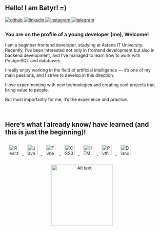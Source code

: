 ## Hello! I am Batyr! =)

<a href="https://github.com/SielunSankari" target="_blank">
  <img src="https://img.shields.io/badge/github-%23A020F0.svg?&style=for-the-badge&logo=github&logoColor=white" alt="github" style="margin-bottom: 6px;" />
</a>
<a href="https://linkedin.com/in/sielunsankari" target="_blank">
  <img src="https://img.shields.io/badge/linkedin-%23A020F0.svg?&style=for-the-badge&logo=linkedin&logoColor=white" alt="linkedin" style="margin-bottom: 6px;" />
</a>
<a href="https://instagram.com/sielunsankari" target="_blank">
  <img src="https://img.shields.io/badge/instagram-%23A020F0.svg?&style=for-the-badge&logo=instagram&logoColor=white" alt="instagram" style="margin-bottom: 6px;" />
</a>
<a href="https://t.me/sielunsankari" target="_blank">
  <img src="https://img.shields.io/badge/telegram-%23A020F0.svg?&style=for-the-badge&logo=telegram&logoColor=white" alt="telegram" style="margin-bottom: 6px;" />
</a>


### You are on the profile of a young developer (me), Welcome!

I am a beginner frontend developer, studying at Astana IT University. Recently, I’ve been interested not only in frontend development but also in backend development, and I’ve managed to learn how to work with PostgreSQL and databases.

I really enjoy working in the field of artificial intelligence — it’s one of my main passions, and I strive to develop in this direction.

I love experimenting with new technologies and creating cool projects that bring value to people.

But most importantly for me, it’s the experience and practice.

<br/>

## Here’s what I already know/ have learned (and this is just the beginning)!
<div align="left">  
<a href="https://reactjs.org/" target="_blank">
  <img 
    style="margin: 12px" 
    src="https://profilinator.rishav.dev/skills-assets/react-original-wordmark.svg" 
    alt="React" 
    height="33" 
  />
</a>
<a href="https://www.javascript.com/" target="_blank">
  <img 
    style="margin: 12px" 
    src="https://profilinator.rishav.dev/skills-assets/javascript-original.svg" 
    alt="JavaScript" 
    height="33" 
  />
</a>

<a href="https://www.typescriptlang.org/" target="_blank">
  <img 
    style="margin: 12px" 
    src="https://profilinator.rishav.dev/skills-assets/typescript-original.svg" 
    alt="TypeScript" 
    height="33" 
  />
</a>

<a href="https://www.w3schools.com/css/" target="_blank">
  <img 
    style="margin: 12px" 
    src="https://profilinator.rishav.dev/skills-assets/css3-original-wordmark.svg" 
    alt="CSS3" 
    height="33" 
  />
</a>

<a href="https://en.wikipedia.org/wiki/HTML5" target="_blank">
  <img 
    style="margin: 12px" 
    src="https://profilinator.rishav.dev/skills-assets/html5-original-wordmark.svg" 
    alt="HTML5" 
    height="33" 
  />
</a>

<a href="https://www.python.org/" target="_blank">
  <img 
    style="margin: 12px" 
    src="https://profilinator.rishav.dev/skills-assets/python-original.svg" 
    alt="Python" 
    height="33" 
  />
</a>

<a href="https://www.djangoproject.com/" target="_blank">
  <img 
    style="margin: 12px" 
    src="https://upload.wikimedia.org/wikipedia/commons/thumb/7/75/Django_logo.svg/800px-Django_logo.svg.png" 
    alt="Django" 
    height="33" 
  />
</a>

<div align="center">
  <img src="https://github.com/b4tyrz/b4tyrz/blob/main/cats.gif" alt="Alt text" width="200" height="200" style="margin-top: 20px; margin-bottom: 20px;" />
</div>

</div>

</div>
